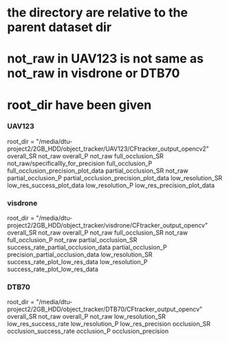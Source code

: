 # the directory are relative to the parent dataset dir
# not_raw in UAV123 is not same as not_raw in visdrone or DTB70
# root_dir have been given

### UAV123 ###
root_dir = "/media/dtu-project2/2GB_HDD/object_tracker/UAV123/CFtracker_output_opencv2"
overall_SR              not_raw
overall_P		        not_raw
full_occlusion_SR       not_raw/specificallly_for_precision
full_occlusion_P	    full_occlusion_precision_plot_data
partial_occlusion_SR	not_raw
partial_occlusion_P	    partial_occlusion_precision_plot_data
low_resolution_SR	    low_res_success_plot_data
low_resolution_P	    low_res_precision_plot_data

### visdrone ####
root_dir = "/media/dtu-project2/2GB_HDD/object_tracker/visdrone/CFtracker_output_opencv"
overall_SR		        not_raw
overall_P		        not_raw
full_occlusion_SR	    not_raw
full_occlusion_P	    not_raw
partial_occlusion_SR    success_rate_partial_occlusion_data
partial_occlusion_P	    precision_partial_occlusion_data
low_resolution_SR	    success_rate_plot_low_res_data
low_resolution_P	    success_rate_plot_low_res_data

### DTB70 ### 
root_dir = "/media/dtu-project2/2GB_HDD/object_tracker/DTB70/CFtracker_output_opencv"
overall_SR		        not_raw
overall_P		        not_raw
low_resolution_SR	    low_res_success_rate
low_resolution_P	    low_res_precision
occlusion_SR		    occlusion_success_rate
occlusion_P		        occlusion_precision
